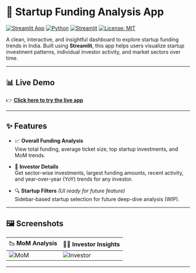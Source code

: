 # 🚀 Startup Funding Analysis App

[![Streamlit App](https://img.shields.io/badge/Live%20App-Click%20Here-brightgreen)](https://96f58k6mvxcrr9qbyfbeti.streamlit.app/)
[![Python](https://img.shields.io/badge/Python-3.9%2B-blue)](https://www.python.org/)
[![Streamlit](https://img.shields.io/badge/Built%20With-Streamlit-orange)](https://streamlit.io/)
[![License: MIT](https://img.shields.io/badge/License-MIT-blue.svg)](LICENSE)

A clean, interactive, and insightful dashboard to explore startup funding trends in India. Built using **Streamlit**, this app helps users visualize startup investment patterns, individual investor activity, and market sectors over time.

---

## 📊 Live Demo

👉 **[Click here to try the live app](https://96f58k6mvxcrr9qbyfbeti.streamlit.app/)**

---

## ✨ Features

- 📈 **Overall Funding Analysis**  
  View total funding, average ticket size, top startup investments, and MoM trends.

- 🏢 **Investor Details**  
  Get sector-wise investments, largest funding amounts, recent activity, and year-over-year (YoY) trends for any investor.

- 🔍 **Startup Filters** *(UI ready for future feature)*  
  Sidebar-based startup selection for future deep-dive analysis (WIP).

---

## 🖼️ Screenshots

| 📉 MoM Analysis | 🧑‍💼 Investor Insights |
|----------------|------------------------|
| ![MoM](https://github.com/user-attachments/assets/167c1c6e-6ddb-4906-a76c-58ad1c84dbab) | ![Investor](https://github.com/user-attachments/assets/75676209-0e69-45f5-85b3-f87879fdf5d0) |




---



